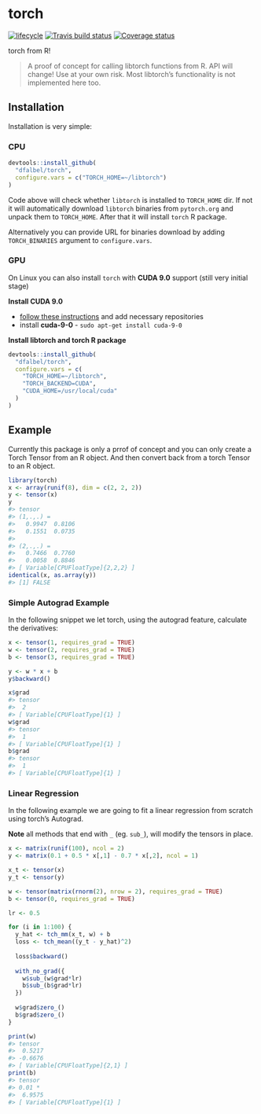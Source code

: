 
<!-- README.md is generated from README.Rmd. Please edit that file -->

# torch

[![lifecycle](https://img.shields.io/badge/lifecycle-experimental-orange.svg)](https://www.tidyverse.org/lifecycle/#experimental)
[![Travis build
status](https://travis-ci.org/dfalbel/torch.svg?branch=master)](https://travis-ci.org/dfalbel/torch)
[![Coverage
status](https://codecov.io/gh/dfalbel/torch/branch/master/graph/badge.svg)](https://codecov.io/github/dfalbel/torch?branch=master)

torch from R\!

> A proof of concept for calling libtorch functions from R. API will
> change\! Use at your own risk. Most libtorch’s functionality is not
> implemented here too.

## Installation

Installation is very simple:

### CPU

```r
devtools::install_github(
  "dfalbel/torch", 
  configure.vars = c("TORCH_HOME=~/libtorch")
)
```
Code above will check whether `libtorch` is installed to `TORCH_HOME` dir. If not it will automatically download `libtorch` binaries from `pytorch.org` and unpack them to `TORCH_HOME`. After that it will install `torch` R package. 

Alternatively you can provide URL for binaries download by adding `TORCH_BINARIES` argument to `configure.vars`.

### GPU

On Linux you can also install `torch` with **CUDA 9.0** support (still very initial stage)

**Install CUDA 9.0**

  - [follow these
    instructions](https://docs.nvidia.com/cuda/cuda-installation-guide-linux/index.html)
    and add necessary repositories
  - install **cuda-9-0** - `sudo apt-get install cuda-9-0`

**Install libtorch and torch R package**

``` r
devtools::install_github(
  "dfalbel/torch", 
  configure.vars = c(
    "TORCH_HOME=~/libtorch",
    "TORCH_BACKEND=CUDA", 
    "CUDA_HOME=/usr/local/cuda"
  )
)
```

## Example

Currently this package is only a prrof of concept and you can only
create a Torch Tensor from an R object. And then convert back from a
torch Tensor to an R object.

``` r
library(torch)
x <- array(runif(8), dim = c(2, 2, 2))
y <- tensor(x)
y
#> tensor 
#> (1,.,.) = 
#>   0.9947  0.8106
#>   0.1551  0.0735
#> 
#> (2,.,.) = 
#>   0.7466  0.7760
#>   0.0058  0.8846
#> [ Variable[CPUFloatType]{2,2,2} ]
identical(x, as.array(y))
#> [1] FALSE
```

### Simple Autograd Example

In the following snippet we let torch, using the autograd feature,
calculate the derivatives:

``` r
x <- tensor(1, requires_grad = TRUE)
w <- tensor(2, requires_grad = TRUE)
b <- tensor(3, requires_grad = TRUE)

y <- w * x + b
y$backward()

x$grad
#> tensor 
#>  2
#> [ Variable[CPUFloatType]{1} ]
w$grad
#> tensor 
#>  1
#> [ Variable[CPUFloatType]{1} ]
b$grad
#> tensor 
#>  1
#> [ Variable[CPUFloatType]{1} ]
```

### Linear Regression

In the following example we are going to fit a linear regression from
scratch using torch’s Autograd.

**Note** all methods that end with `_` (eg. `sub_`), will modify the
tensors in place.

``` r
x <- matrix(runif(100), ncol = 2)
y <- matrix(0.1 + 0.5 * x[,1] - 0.7 * x[,2], ncol = 1)

x_t <- tensor(x)
y_t <- tensor(y)

w <- tensor(matrix(rnorm(2), nrow = 2), requires_grad = TRUE)
b <- tensor(0, requires_grad = TRUE)

lr <- 0.5

for (i in 1:100) {
  y_hat <- tch_mm(x_t, w) + b
  loss <- tch_mean((y_t - y_hat)^2)
  
  loss$backward()
  
  with_no_grad({
    w$sub_(w$grad*lr)
    b$sub_(b$grad*lr)   
  })
  
  w$grad$zero_()
  b$grad$zero_()
}

print(w)
#> tensor 
#>  0.5217
#> -0.6676
#> [ Variable[CPUFloatType]{2,1} ]
print(b) 
#> tensor 
#> 0.01 *
#>  6.9575
#> [ Variable[CPUFloatType]{1} ]
```
